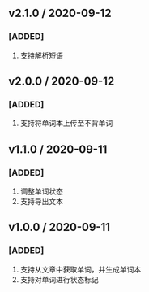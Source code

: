 ## v2.1.0 / 2020-09-12
### [ADDED]
1. 支持解析短语

## v2.0.0 / 2020-09-12
### [ADDED]
1. 支持将单词本上传至不背单词

## v1.1.0 / 2020-09-11
### [ADDED]
1. 调整单词状态
2. 支持导出文本
   
## v1.0.0 / 2020-09-11
### [ADDED]
1. 支持从文章中获取单词，并生成单词本
2. 支持对单词进行状态标记